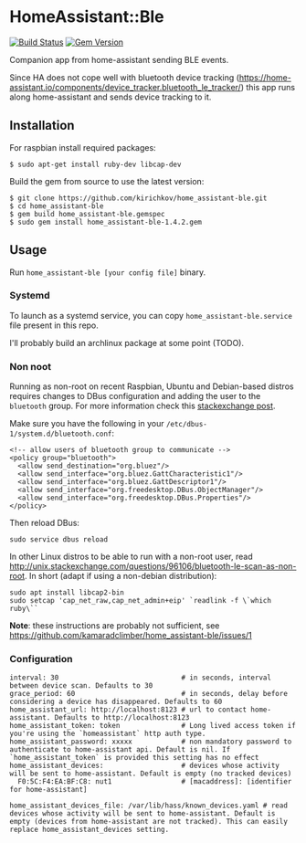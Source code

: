 # HomeAssistant::Ble

[![Build Status](https://travis-ci.org/kamaradclimber/home_assistant-ble.svg?branch=master)](https://travis-ci.org/kamaradclimber/home_assistant-ble)
[![Gem Version](https://badge.fury.io/rb/home_assistant-ble.svg)](https://badge.fury.io/rb/home_assistant-ble)

Companion app from home-assistant sending BLE events.

Since HA does not cope well with bluetooth device tracking (https://home-assistant.io/components/device_tracker.bluetooth_le_tracker/) this app runs along home-assistant and sends device tracking to it.

## Installation

For raspbian install required packages:

    $ sudo apt-get install ruby-dev libcap-dev

Build the gem from source to use the latest version:

    $ git clone https://github.com/kirichkov/home_assistant-ble.git
    $ cd home_assistant-ble
    $ gem build home_assistant-ble.gemspec
    $ sudo gem install home_assistant-ble-1.4.2.gem

## Usage

Run `home_assistant-ble [your config file]` binary.

### Systemd

To launch as a systemd service, you can copy `home_assistant-ble.service` file present in this repo.

I'll probably build an archlinux package at some point (TODO).


### Non noot

Running as non-root on recent Raspbian, Ubuntu and Debian-based distros requires changes to DBus configuration and adding the user to the `bluetooth` group. For more information check this [stackexchange post](https://unix.stackexchange.com/questions/348441/how-to-allow-non-root-systemd-service-to-use-dbus-for-ble-operation/348449#348449).

Make sure you have the following in your `/etc/dbus-1/system.d/bluetooth.conf`:

    <!-- allow users of bluetooth group to communicate -->
    <policy group="bluetooth">
      <allow send_destination="org.bluez"/>
      <allow send_interface="org.bluez.GattCharacteristic1"/>
      <allow send_interface="org.bluez.GattDescriptor1"/>
      <allow send_interface="org.freedesktop.DBus.ObjectManager"/>
      <allow send_interface="org.freedesktop.DBus.Properties"/>
    </policy>

Then reload DBus:

    sudo service dbus reload

In other Linux distros to be able to run with a non-root user, read http://unix.stackexchange.com/questions/96106/bluetooth-le-scan-as-non-root. In short (adapt if using a non-debian distribution):

```
sudo apt install libcap2-bin
sudo setcap 'cap_net_raw,cap_net_admin+eip' `readlink -f \`which ruby\``
```
**Note**: these instructions are probably not sufficient, see https://github.com/kamaradclimber/home_assistant-ble/issues/1

### Configuration

```
interval: 30                              # in seconds, interval between device scan. Defaults to 30
grace_period: 60                          # in seconds, delay before considering a device has disappeared. Defaults to 60
home_assistant_url: http://localhost:8123 # url to contact home-assistant. Defaults to http://localhost:8123
home_assistant_token: token               # Long lived access token if you're using the `homeassistant` http auth type.
home_assistant_password: xxxxx            # non mandatory password to authenticate to home-assistant api. Default is nil. If `home_assistant_token` is provided this setting has no effect
home_assistant_devices:                   # devices whose activity will be sent to home-assistant. Default is empty (no tracked devices)
  F0:5C:F4:EA:BF:C8: nut1                 # [macaddress]: [identifier for home-assistant]

home_assistant_devices_file: /var/lib/hass/known_devices.yaml # read devices whose activity will be sent to home-assistant. Default is empty (devices from home-assistant are not tracked). This can easily replace home_assistant_devices setting.
```

